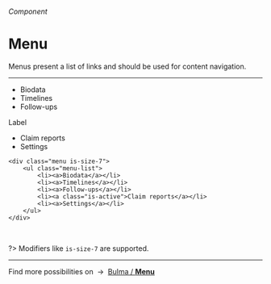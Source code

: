 <h6 class="subtitle is-5 has-text-grey">Component</h6><h1 class="title is-1 is-serif has-text-weight-bold">Menu</h1>
<p class="subtitle is-5"><span class="has-text-weight-semibold">Menus</span> present a list of links and should be used for content navigation.</p>

<hr class="is-visible is-large">

<div class="box is-well is-marginless">
    <div class="menu is-size-7" style="max-width: 200px">
        <ul class="menu-list">
            <li><a>Biodata</a></li>
            <li><a>Timelines</a></li>
            <li><a>Follow-ups</a></li>
        </ul>
        <p class="menu-label">Label</p>
        <ul class="menu-list">
            <li><a class="is-active">Claim reports</a></li>
            <li><a>Settings</a></li>
        </ul>
    </div>
</div>

    <div class="menu is-size-7">
        <ul class="menu-list">
            <li><a>Biodata</a></li>
            <li><a>Timelines</a></li>
            <li><a>Follow-ups</a></li>
            <li><a class="is-active">Claim reports</a></li>
            <li><a>Settings</a></li>
        </ul>
    </div>
<br>

?> Modifiers like `is-size-7` are supported.

<hr>

<div class="box is-bordered">
    Find more possibilities on &nbsp;→&nbsp; <a href="https://bulma.io/documentation/components/menu/" target="blank">Bulma / <strong>Menu</strong></a>
</div>